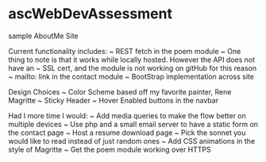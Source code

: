 # ascWebDevAssessment
sample AboutMe Site

Current functionality includes:
   ~ REST fetch in the poem module ~ One thing to note is that it works while locally hosted. However the API does not have an    ~ SSL cert, and the module is not working on gitHub for this reason
   ~ mailto: link in the contact module
   ~ BootStrap implementation across site

Design Choices
   ~ Color Scheme based off my favorite painter, Rene Magritte
   ~ Sticky Header
   ~ Hover Enabled buttons in the navbar

Had I more time I would:
   ~ Add media queries to make the flow better on multiple devices
   ~ Use php and a small email server to have a static form on the contact page
   ~ Host a resume download page
   ~ Pick the sonnet you would like to read instead of just random ones
   ~ Add CSS animations in the style of Magritte
   ~ Get the poem module working over HTTPS
